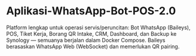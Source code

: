 # Aplikasi-WhatsApp-Bot-POS-2.0
Platform lengkap untuk operasi servis/peruncitan: Bot WhatsApp (Baileys), POS, Tiket Kerja, Borang QR Intake, CRM, Dashboard, dan Backup ke Synology — semuanya berjalan dalam Docker Compose. Baileys berasaskan WhatsApp Web (WebSocket) dan memerlukan QR pairing.
